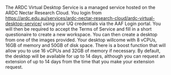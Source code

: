 The ARDC Virtual Desktop Service is a managed service hosted on the ARDC Nectar Research Cloud. You login from https://ardc.edu.au/services/ardc-nectar-research-cloud/ardc-virtual-desktop-service/ using your UQ credentials via the AAF Login portal. You will then be required to accept the Terms of Service and fill in a short questionaire to create a new workspace. You can then create a desktop from one of the images provided. Your desktop willcome with 8 vCPUs, 16GB of memory and 50GB of disk space. There is a boost function that will allow you to use 16 vCPUs and 32GB of memory if necessary. By default, the desktop will be available for up to 14 days, although you can request an extension of up to 14 days from the time that you make your extension request.   
